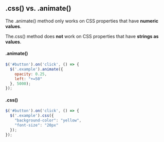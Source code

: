 ## .css() vs. .animate()

The .animate() method only works on CSS properties that have **numeric values**. 

The.css() method does **not** work on CSS properties that have **strings as values**.



#### .animate()

```javascript
$('#button').on('click', () => {
  $('.example').animate({
    opacity: 0.25,
    left: "+=50"
  }, 5000); 
});
```



#### .css()

```javascript
$('#button').on('click', () => {
  $('.example').css({
    "background-color": "yellow",
    "font-size": "20px"
  }); 
});
```

